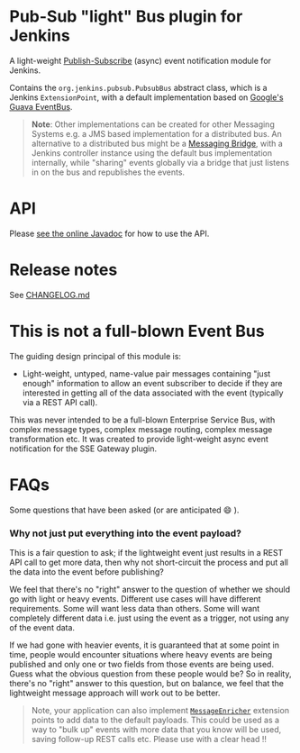 Pub-Sub "light" Bus plugin for Jenkins
======================================

A light-weight [Publish-Subscribe](http://www.enterpriseintegrationpatterns.com/patterns/messaging/PublishSubscribeChannel.html) (async) event notification module for Jenkins.

Contains the `org.jenkins.pubsub.PubsubBus` abstract class, which is a Jenkins `ExtensionPoint`, with a default
implementation based on [Google's Guava EventBus](https://github.com/google/guava/wiki/EventBusExplained).

> __Note__: Other implementations can be created for other Messaging Systems e.g. a JMS based implementation for a distributed bus. An alternative to a distributed bus might be a [Messaging Bridge](http://www.enterpriseintegrationpatterns.com/patterns/messaging/MessagingBridge.html), with a Jenkins controller instance using the default bus implementation internally, while "sharing" events globally via a bridge that just listens in on the bus and republishes the events.

# API

Please [see the online Javadoc](http://jenkinsci.github.io/pubsub-light-plugin/) for how to use the API.

# Release notes

See [CHANGELOG.md](./CHANGELOG.md)

# This is not a full-blown Event Bus
 
The guiding design principal of this module is:

* Light-weight, untyped, name-value pair messages containing "just enough" information to allow an event subscriber to decide if they are interested in getting all of the data associated with the event (typically via a REST API call).

This was never intended to be a full-blown Enterprise Service Bus, with complex message types, complex message routing, complex message transformation etc.
 It was created to provide light-weight async event notification for the SSE Gateway plugin.
 
# FAQs

Some questions that have been asked (or are anticipated :smile: ).

### Why not just put everything into the event payload?

This is a fair question to ask; if the lightweight event just results in a REST API call to get more data, then why not short-circuit the process and put all the data into the event before publishing?
  
We feel that there's no "right" answer to the question of whether we should go with light or heavy events. Different use cases will have different requirements. Some will want less data than others. Some will want completely different data i.e. just using the event as a trigger, not using any of the event data.

If we had gone with heavier events, it is guaranteed that at some point in time, people would encounter situations where heavy events are being published and only one or two fields from those events are being used. Guess what the obvious question from these people would be? So in reality, there's no "right" answer to this question, but on balance, we feel that the lightweight message approach will work out to be better.

> Note, your application can also implement [`MessageEnricher`](http://jenkinsci.github.io/pubsub-light-plugin/org/jenkinsci/plugins/pubsub/MessageEnricher.html) extension points to add data to the default payloads. This could be used as a way to "bulk up" events with more data that you know will be used, saving follow-up REST calls etc. Please use with a clear head !! 
